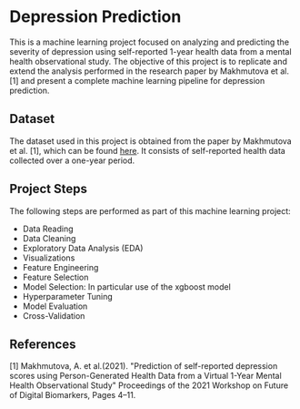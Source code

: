 # Depression Prediction

This is a machine learning project focused on analyzing and predicting the severity of depression using self-reported 1-year health data from a mental health observational study. The objective of this project is to replicate and extend the analysis performed in the research paper by Makhmutova et al. [1] and present a complete machine learning pipeline for depression prediction.

## Dataset

The dataset used in this project is obtained from the paper by Makhmutova et al. [1], which can be found [here](https://github.com/jloayza10/depression_prediction_project/blob/main/data/raw/makhmutova2021.pdf). It consists of self-reported health data collected over a one-year period.

## Project Steps

The following steps are performed as part of this machine learning project:

- Data Reading
- Data Cleaning
- Exploratory Data Analysis (EDA)
- Visualizations
- Feature Engineering
- Feature Selection
- Model Selection: In particular use of the xgboost model
- Hyperparameter Tuning
- Model Evaluation
- Cross-Validation

## References

[1] Makhmutova, A. et al.(2021). "Prediction of self-reported depression scores using Person-Generated Health Data from a Virtual 1-Year Mental Health Observational Study"  Proceedings of the 2021 Workshop on Future of Digital Biomarkers, Pages 4–11.
